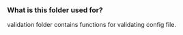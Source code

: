 
### What is this folder used for? ###

validation folder contains functions for validating config file.
